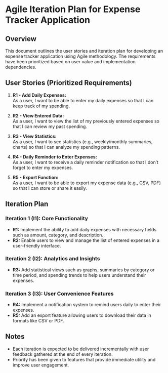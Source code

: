 # Agile Iteration Plan for Expense Tracker Application

## Overview

This document outlines the user stories and iteration plan for developing an expense tracker application using Agile methodology. The requirements have been prioritized based on user value and implementation dependencies.

## User Stories (Prioritized Requirements)

1. **R1 - Add Daily Expenses:**  
   As a user, I want to be able to enter my daily expenses so that I can keep track of my spending.

2. **R2 - View Entered Data:**  
   As a user, I want to view the list of my previously entered expenses so that I can review my past spending.

3. **R3 - View Statistics:**  
   As a user, I want to see statistics (e.g., weekly/monthly summaries, charts) so that I can analyze my spending patterns.

4. **R4 - Daily Reminder to Enter Expenses:**  
   As a user, I want to receive a daily reminder notification so that I don’t forget to enter my expenses.

5. **R5 - Export Function:**  
   As a user, I want to be able to export my expense data (e.g., CSV, PDF) so that I can store or share it easily.

## Iteration Plan

### Iteration 1 (I1): Core Functionality
- **R1:** Implement the ability to add daily expenses with necessary fields such as amount, category, and description.
- **R2:** Enable users to view and manage the list of entered expenses in a user-friendly interface.

### Iteration 2 (I2): Analytics and Insights
- **R3:** Add statistical views such as graphs, summaries by category or time period, and spending trends to help users understand their expenses.

### Iteration 3 (I3): User Convenience Features
- **R4:** Implement a notification system to remind users daily to enter their expenses.
- **R5:** Add an export feature allowing users to download their data in formats like CSV or PDF.

## Notes
- Each iteration is expected to be delivered incrementally with user feedback gathered at the end of every iteration.
- Priority has been given to features that provide immediate utility and improve user engagement.

